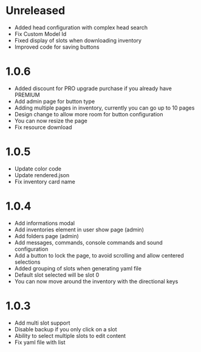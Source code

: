 # Unreleased

- Added head configuration with complex head search
- Fix Custom Model Id
- Fixed display of slots when downloading inventory
- Improved code for saving buttons

# 1.0.6

- Added discount for PRO upgrade purchase if you already have PREMIUM
- Add admin page for button type
- Adding multiple pages in inventory, currently you can go up to 10 pages
- Design change to allow more room for button configuration
- You can now resize the page 
- Fix resource download

# 1.0.5

- Update color code
- Update rendered.json
- Fix inventory card name

# 1.0.4

- Add informations modal
- Add inventories element in user show page (admin)
- Add folders page (admin)
- Add messages, commands, console commands and sound configuration
- Add a button to lock the page, to avoid scrolling and allow centered selections
- Added grouping of slots when generating yaml file
- Default slot selected will be slot 0
- You can now move around the inventory with the directional keys

# 1.0.3

- Add multi slot support
- Disable backup if you only click on a slot
- Ability to select multiple slots to edit content
- Fix yaml file with list
